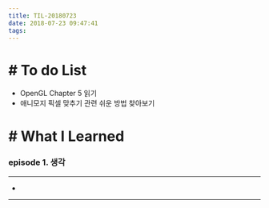 ```yaml
---
title: TIL-20180723
date: 2018-07-23 09:47:41
tags: 
---
```


# # To do List

- OpenGL Chapter 5 읽기
- 애니모지 픽셀 맞추기 관련 쉬운 방법 찾아보기

# # What I Learned

### episode 1. 생각

---

- 

---
